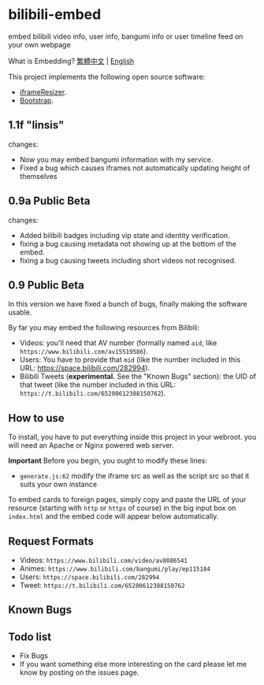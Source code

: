 # bilibili-embed

embed bilibili video info, user info, bangumi info or user timeline feed on your own webpage

What is Embedding? [繁體中文](http://www.wibibi.com/info.php?tid=443) | [English](https://dev.twitter.com/web/embedded-tweets)

This project implements the following open source software:

- [iframeResizer](https://davidjbradshaw.github.io/iframe-resizer/).
- [Bootstrap](https://getbootstrap.com).

## 1.1f "linsis"

changes:

- Now you may embed bangumi information with my service.
- Fixed a bug which causes iframes not automatically updating height of themselves

## 0.9a Public Beta

changes:

- Added bilibili badges including vip state and identity verification.
- fixing a bug causing metadata not showing up at the bottom of the embed.
- fixing a bug causing tweets including short videos not recognised.

## 0.9 Public Beta

In this version we have fixed a bunch of bugs, finally making the software usable.

By far you may embed the following resources from Bilibili:

- Videos: you'll need that AV number (formally named `aid`, like `https://www.bilibili.com/av15519586`).
- Users: You have to provide that `mid` (like the number included in this URL: https://space.bilibili.com/282994).
- Bilibili Tweets (**experimental.** See the "Known Bugs" section): the UID of that tweet (like the number included in this URL: `https://t.bilibili.com/65280612388150762`).

## How to use

To install, you have to put everything inside this project in your webroot. you will need an Apache or Nginx powered web server.

**Important** Before you begin, you ought to modify these lines:

- `generate.js:62` modify the iframe src as well as the script src so that it suits your own instance

To embed cards to foreign pages, simply copy and paste the URL of your resource (starting with `http` or `https` of course) in the big input box on `index.html` and the embed code will appear below automatically.

## Request Formats

- Videos: `https://www.bilibili.com/video/av8086541`
- Animes: `https://www.bilibili.com/bangumi/play/ep115184`
- Users: `https://space.bilibili.com/282994`
- Tweet: `https://t.bilibili.com/65280612388150762`

## Known Bugs

## Todo list

- Fix Bugs
- If you want something else more interesting on the card please let me know by posting on the issues page.
